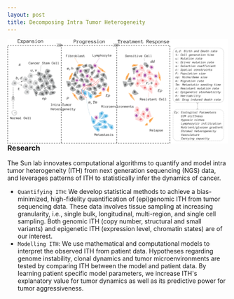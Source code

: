 ```yaml
---
layout: post
title: Decomposing Intra Tumor Heterogeneity
---
```


<img style="float: right;" width="800" src="public/wp_fig1.png">

### Research
The Sun lab innovates computational algorithms to quantify and model intra tumor heterogeneity (ITH) from next generation sequencing (NGS) data, and leverages patterns of ITH to statistically infer the dynamics of cancer. 

* `Quantifying ITH`: We develop statistical methods to achieve a bias-minimized, high-fidelity quantification of (epi)genomic ITH from tumor sequencing data. These data involves tissue sampling at increasing granularity, i.e., single bulk, longitudinal, multi-region, and single cell sampling. Both genomic ITH (copy number, structural and small variants) and epigenetic ITH (expression level, chromatin states) are of our interest. <!-- Example: [VAP](https://combine-lab.github.io/VAP/) -->
* `Modelling ITH`: We use mathematical and computational models to interpret the observed ITH from patient data. Hypotheses regarding genome instability, clonal dynamics and tumor microenvironments are tested by comparing ITH between the model and patient data. By learning patient specific model parameters, we increase ITH's explanatory value for tumor dynamics as well as its predictive power for tumor aggressiveness.


